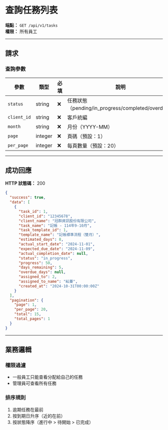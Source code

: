 # 查詢任務列表

**端點：** `GET /api/v1/tasks`  
**權限：** 所有員工

---

## 請求

### 查詢參數
| 參數 | 類型 | 必填 | 說明 |
|-----|------|------|------|
| `status` | string | ❌ | 任務狀態（pending/in_progress/completed/overdue）|
| `client_id` | string | ❌ | 客戶統編 |
| `month` | string | ❌ | 月份（YYYY-MM）|
| `page` | integer | ❌ | 頁碼（預設：1）|
| `per_page` | integer | ❌ | 每頁數量（預設：20）|

---

## 成功回應

**HTTP 狀態碼：** 200

```json
{
  "success": true,
  "data": [
    {
      "task_id": 1,
      "client_id": "12345678",
      "client_name": "冠群資訊股份有限公司",
      "task_name": "記帳 - 114年9-10月",
      "task_template_id": 1,
      "template_name": "記帳標準流程（雙月）",
      "estimated_days": 8,
      "actual_start_date": "2024-11-01",
      "expected_due_date": "2024-11-09",
      "actual_completion_date": null,
      "status": "in_progress",
      "progress": 50,
      "days_remaining": 5,
      "overdue_days": null,
      "assigned_to": 2,
      "assigned_to_name": "紜蓁",
      "created_at": "2024-10-31T00:00:00Z"
    }
  ],
  "pagination": {
    "page": 1,
    "per_page": 20,
    "total": 15,
    "total_pages": 1
  }
}
```

---

## 業務邏輯

### 權限過濾
- 一般員工只能查看分配給自己的任務
- 管理員可查看所有任務

### 排序規則
1. 逾期任務在最前
2. 按到期日升序（近的在前）
3. 按狀態降序（進行中 > 待開始 > 已完成）





